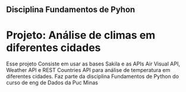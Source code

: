 ## Disciplina Fundamentos de Pyhon
# Projeto: Análise de climas em diferentes cidades 
Esse projeto Consiste em usar as bases Sakila e as APIs Air Visual API, Weather API e REST Countries API para análise de temperatura em diferentes cidades.
Faz parte da disciplina Fundamentos de Python do curso de eng de Dados da Puc Minas
